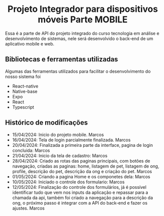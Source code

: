 <h1 align='center'> Projeto Integrador para dispositivos móveis Parte MOBILE </h1>

Essa é a parte de API do projeto integrado do curso tecnologia em análise e desenvolvimento de sistemas, nele será desenvolvido o back-end de um aplicativo mobile e web.

## Bibliotecas e ferramentas utilizadas
Algumas das ferramentas utilizados para facilitar o desenvolvimento do nosso sistema foi

- React-native
- Native-base
- Expo
- React
- Typescript

## Histórico de modificações
- 15/04/2024: Inicio do projeto mobile. Marcos
- 16/04/2024: Tela de login parcialmente finalizada. Marcos
- 20/04/2024: Finalizada a primeira parte da interface, pagina de login concluida: Marcos
- 21/04/2024: Inicio da tela de cadastro: Marcos
- 28/04/2024: Criado as rotas das paginas principais, com botões de navegação, criadas as paginas: home, listagem de pet, listagem de ong, profile, descrição do pet, descrição da ong e criação do pet. Marcos
- 01/05/2024: Criando a pagina Home e os componetes dela: Marcos
- 10/05/2024: Iniciado o controle dos formulario: Marcos
- 12/05/2024: Finalização do controle dos formulários, já é possível identificar tudo que vem nos inputs da aplicação e repassar para a chamada da api, também foi criado a navegação para a descrição da ong, o próximo passo é integrar com a API do back-end e fazer os ajustes. Marcos
